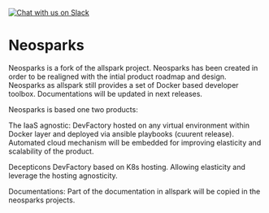 
[![Chat with us on Slack](https://img.shields.io/badge/chat%20with%20us%20on-Slack-blue.svg)](https://lightpharosio.slack.com)

# Neosparks

Neosparks is a fork of the allspark project. Neosparks has been created in order to be realigned with the intial product roadmap and design.
Neosparks as allspark still provides a set of Docker based developer toolbox. Documentations will be updated in next releases.

Neosparks is based one two products:

The IaaS agnostic:
DevFactory hosted on any virtual environment within Docker layer and deployed via ansible playbooks (cuurent release).
Automated cloud mechanism will be embedded for improving elasticity and scalability of the product.

Decepticons
DevFactory based on K8s hosting. Allowing elasticity and leverage the hosting agnosticity.


Documentations:
Part of the documentation in allspark will be copied in the neosparks projects. 
